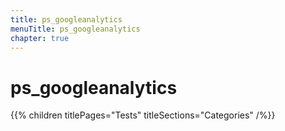 ```yaml
---
title: ps_googleanalytics
menuTitle: ps_googleanalytics
chapter: true
---
```


# ps_googleanalytics

{{% children titlePages="Tests" titleSections="Categories" /%}}
